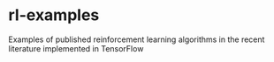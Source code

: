 # rl-examples
Examples of published reinforcement learning algorithms in the recent literature implemented in TensorFlow
